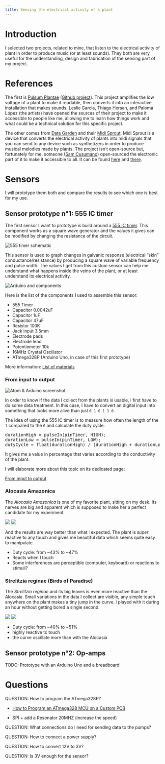 ```yaml
---
title: Sensing the electrical activity of a plant
---
```


# Introduction

I selected two projects, related to mine, that listen to the electrical activity of plant in order to produce music (or at least sounds). They both are very useful for the understanding, design and fabrication of the sensing part of my project.

# References

The first is [Pulsum Plantae](http://lessnullvoid.cc/content/2011/10/pulsum-plantae/) ([Github project](https://github.com/Lessnullvoid/Pulsum-Plantae)). This project amplifies the low voltage of a plant to make it readable, then converts it into an interactive installation that makes sounds. Leslie Garcia, Thiago Hersan, and Paloma López (the artists) have opened the sources of their project to make it accessible to people like me, allowing me to learn how things work and what could be a technical solution for this specific project.

The other comes from [Data Garden](http://philadelphia.thedelimagazine.com/9336/fyi-on-diys-phl-data-garden) and their [Midi Sprout](https://www.midisprout.com/). Midi Sprout is a device that converts the electrical activity of plants into midi signals that you can send to any device such as synthetizers in order to produce musical melodies made by plants. The project isn't open-source but, fortunately for me, someone ([Sam Cusumano](https://github.com/electricityforprogress)) open-sourced the electronic part of it to make it accessible to all. It can be found [here](https://www.instructables.com/id/Biodata-Sonification/) and [there](https://github.com/electricityforprogress/BiodataSonificationBreadboardKit).

# Sensors

I will prototype them both and compare the results to see which one is best for my use.

## Sensor prototype n°1: 555 IC timer

The first sensor I want to prototype is build around a [555 IC timer](https://en.wikipedia.org/wiki/555_timer_IC). This component works as a square wave generator and the values it gives can be modified by changing the resistance of the circuit.

![555 timer schematic](schema555_00.png)

This sensor is used to graph changes in galvanic response (electrical “skin” conductance/resistance) by producing a square wave of variable frequency and pulse width. The values I get from this custom sensor can help me understand what happens inside the veins of the plant, or at least understand its electrical activity.

![Arduino and components](IMG_8659.jpg)

Here is the list of the components I used to assemble this sensor:

- 555 Timer
- Capacitor 0.0042uF
- Capacitor 1uF
- Capacitor 47uF
- Resistor 100K
- Jack Input 3.5mm
- Electrode pads
- Electrode lead
- Potentiometer 10k
- 16MHz Crystal Oscillator
- ATmega328P (Arduino Uno, in case of this first prototype)

More information: [List of materials](https://docs.google.com/spreadsheets/d/1nhU3fjO-yuVyLYuE5AC39vmvim1dWyxoJ2PYOr6acvA/edit?usp=sharing)

### From input to output

![Atom & Arduino screenshot](screenshot_00.png)

In order to know if the data I collect from the plants is usable, I first have to do some data treatment. In this case, I have to convert an digital input into something that looks more alive than just `0 1 0 1 1 0`.

The idea of using the 555 IC timer is to measure how often the length of the `1` compared to the `0` and calculate the duty cycle.

<pre>
durationHigh = pulseIn(pinTimer, HIGH);
durationLow = pulseIn(pinTimer, LOW);
dutyCycle = float(durationHigh) / (durationHigh + durationLow) * 100;
</pre>

It gives me a value in percentage that varies according to the conductivity of the plant.

I will elaborate more about this topic on its dedicated page:

[From input to output](btn:fabac-finalproject-code-logic.html)

### Alocasia Amazonica

The *Alocasia Amazonica* is one of my favorite plant, sitting on my desk. Its nerves are big and apparent which is supposed to make her a perfect candidate for my experiment.

![](IMG_8657.jpg)
![](IMG_8664.jpg)

And the results are way better than what I expected. The plant is *super* reactive to any touch and gives me beautiful data which seems quite easy to manipulate.

- Duty cycle: from ~43% to ~47%
- Reacts when I touch
- Some interferences are perceptible (computer, keyboard) or reactions to stimuli?


### Strelitzia reginae (Birds of Paradise)

The *Strelitzia reginae* and its big leaves is even more reactive than the Alocasia. Small variations in the data I collect are visible, any simple touch anywhere on the plant makes a tiny jump in the curve. I played with it during an hour without getting bored a single second.

![](IMG_8669.jpg)
![](IMG_8671.jpg)

- Duty cycle: from ~40% to ~51%
- highly reactive to touch
- the curve oscillate more than with the Alocasia

## Sensor prototype n°2: Op-amps

TODO: Prototype with an Arduino Uno and a breadboard

# Questions

QUESTION: How to program the ATmega328P?

- [ How to Program an ATmega328 MCU on a Custom PCB](https://maker.pro/custom/tutorial/programming-an-atmega328-microcontroller-on-a-pcb)

- SPI + add a Resonator 20MHZ (increase the speed)

QUESTION: What connections do I need for sending data to the pumps?

QUESTION: How to connect a power supply?

QUESTION: How to convert 12V to 3V?

QUESTION: Is 3V enough for the sensor?
